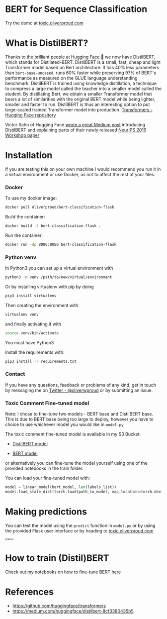 # BERT for Sequence Classification

Try the demo at [toxic.oliverproud.com](https://toxic.oliverproud.com)

# What is DistilBERT?

Thanks to the brilliant people at [Hugging Face 🤗](https://huggingface.co/) we now have DistilBERT, which stands for Distilated-BERT. DistilBERT is a small, fast, cheap and light Transformer model based on Bert architecture. It has 40% less parameters than `bert-base-uncased`, runs 60% faster while preserving 97% of BERT's performance as measured on the GLUE language understanding benchmark. DistilBERT is trained using knowledge distillation, a technique to compress a large model called the teacher into a smaller model called the student. By distillating Bert, we obtain a smaller Transformer model that bears a lot of similarities with the original BERT model while being lighter, smaller and faster to run. DistilBERT is thus an interesting option to put large-scaled trained Transformer model into production. [Transformers - Hugging Face repository](https://github.com/huggingface/transformers)

Victor Sahn of Hugging Face [wrote a great Medium post](https://medium.com/huggingface/distilbert-8cf3380435b5) introducing DistilBERT and explaining parts of their newly released [NeurIPS 2019 Workshop paper](https://arxiv.org/abs/1910.01108)

# Installation

If you are testing this on your own machine I would recommend you run it in a virtual environment or use Docker, as not to affect the rest of your files. 

### Docker

To use my docker image:

```bash
docker pull oliverproud/bert-classification-flask
```

Build the container: 

```bash
docker build -t bert-classification-flask .
```

Run the container:

```bash
docker run -dp 8080:8080 bert-classification-flask
```

### Python venv

In Python3 you can set up a virtual environment with 

```bash
python3 -m venv /path/to/new/virtual/environment
```

Or by installing virtualenv with pip by doing 
```bash
pip3 install virtualenv
```
Then creating the environment with 
```bash
virtualenv venv
```
and finally activating it with
```bash
source venv/bin/activate
```

You must have Python3

Install the requirements with:
```bash
pip3 install -r requirements.txt
```

### Contact

If you have any questions, feedback or problems of any kind, get in touch by messaging me on [Twitter - @oliverwproud](https://twitter.com/oliverwproud) or by submitting an issue.

### Toxic Comment Fine-tuned model 

Note: I chose to fine-tune two models - BERT base and DistilBERT base. This is due to BERT base being too large to deploy, however you have to choice to use whichever model you would like in `model.py`

The toxic comment fine-tuned model is available in my S3 Bucket: 

- [DistilBERT model](https://toxic-model.s3.eu-west-2.amazonaws.com/distil_toxic_model.pt)

- [BERT model](https://toxic-model.s3.eu-west-2.amazonaws.com/toxic_model.pt)

 or alternatively you can fine-tune the model yourself using one of the provided notebooks in the train folder.

You can load your fine-tuned model with:

```python
model = linear_model(bert_model, len(labels_list))
model.load_state_dict(torch.load(path_to_model, map_location=torch.device('cpu')))
```

# Making predictions

You can test the model using the `predict` function in `model.py` or by using the provided Flask user interface or by heading to [toxic.oliverproud.com](https://toxic.oliverproud.com)

<img src="https://raw.githubusercontent.com/oliverproud/bert-sequence-classification/master/static/images/demo.png" alt="demo" style="zoom:50%;" />

# How to train (Distil)BERT

Check out my notebooks on how to fine-tune BERT [here](https://github.com/oliverproud/bert-sequence-classification/tree/master/train_notebooks)

# References 

- <https://github.com/huggingface/transformers>
- <https://medium.com/huggingface/distilbert-8cf3380435b5>
